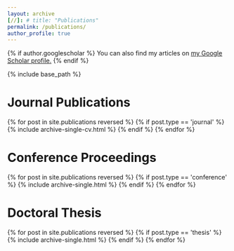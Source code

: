 ```yaml
---
layout: archive
[//]: # title: "Publications"
permalink: /publications/
author_profile: true
---
```


{% if author.googlescholar %}
  You can also find my articles on <u><a href="{{author.googlescholar}}">my Google Scholar profile</a>.</u>
{% endif %}

{% include base_path %}
# Journal Publications
{% for post in site.publications reversed %}
{% if post.type == 'journal' %}
{% include archive-single-cv.html %}
{% endif %}
{% endfor %}

# Conference Proceedings 
{% for post in site.publications reversed %}
{% if post.type == 'conference' %}
{% include archive-single.html %}
{% endif %}
{% endfor %}
# Doctoral Thesis
{% for post in site.publications reversed %}
{% if post.type == 'thesis' %}
{% include archive-single.html %}
{% endif %}
{% endfor %}

